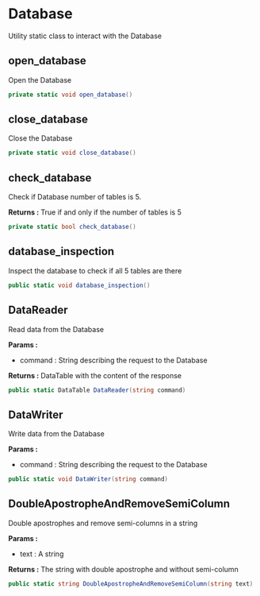 # Database
Utility static class to interact with the Database
## open_database
Open the Database
```c#
private static void open_database()
```
## close_database
Close the Database
```c#
private static void close_database()
```
## check_database
Check if Database number of tables is 5.

**Returns :** True if and only if the number of tables is 5
```c#
private static bool check_database()
```
## database_inspection
Inspect the database to check if all 5 tables are there
```c#
public static void database_inspection()
```
## DataReader
Read data from the Database

**Params :**
- command : String describing the request to the Database

**Returns :** DataTable with the content of the response
```c#
public static DataTable DataReader(string command)
```
## DataWriter
Write data from the Database

**Params :**
- command : String describing the request to the Database
```c#
public static void DataWriter(string command)
```
## DoubleApostropheAndRemoveSemiColumn
Double apostrophes and remove semi-columns in a string

**Params :**
- text : A string

**Returns :** The string with double apostrophe and without semi-column

```c#
public static string DoubleApostropheAndRemoveSemiColumn(string text)
```